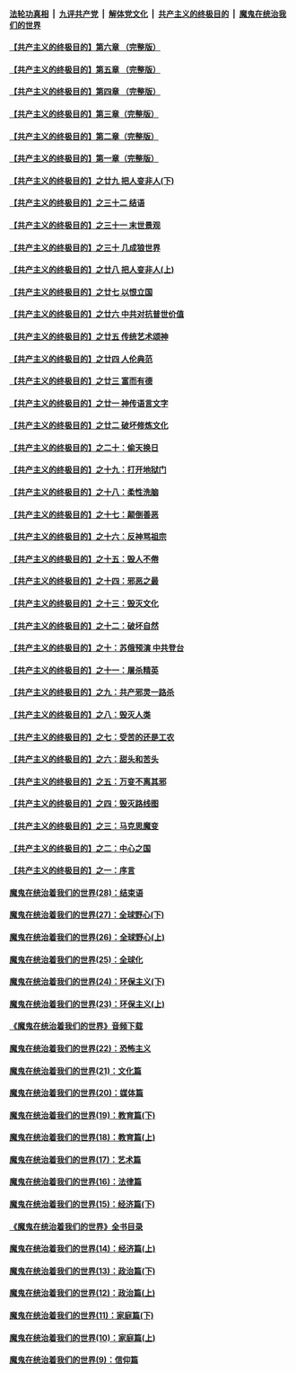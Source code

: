 

####  [法轮功真相](../../../../basic/blob/master/README.md?t=06042201) &nbsp;|&nbsp; [九评共产党](../../../../9ping.md/blob/master/README.md?t=06042201) &nbsp;|&nbsp; [解体党文化](../../../../jtdwh.md/blob/master/README.md?t=06042201)  &nbsp;|&nbsp; [共产主义的终极目的](../../../../gczydzjmd.md/blob/master/README.md?t=06042201) &nbsp;|&nbsp; [魔鬼在统治我们的世界](../../../../mgztzwmdsj.md/blob/master/README.md?t=06042201) 

#### [【共产主义的终极目的】第六章 （完整版）](../pages/nsc422/n11428913.md?t=06042201) 

#### [【共产主义的终极目的】第五章 （完整版）](../pages/nsc422/n11428912.md?t=06042201) 

#### [【共产主义的终极目的】第四章 （完整版）](../pages/nsc422/n11428907.md?t=06042201) 

#### [【共产主义的终极目的】第三章（完整版）](../pages/nsc422/n11428848.md?t=06042201) 

#### [【共产主义的终极目的】第二章（完整版）](../pages/nsc422/n11428831.md?t=06042201) 

#### [【共产主义的终极目的】第一章（完整版）](../pages/nsc422/n11417651.md?t=06042201) 

#### [【共产主义的终极目的】之廿九 把人变非人(下)](../pages/nsc422/n11344140.md?t=06042201) 

#### [【共产主义的终极目的】之三十二 结语](../pages/nsc422/n11360535.md?t=06042201) 

#### [【共产主义的终极目的】之三十一 末世景观](../pages/nsc422/n11351129.md?t=06042201) 

#### [【共产主义的终极目的】之三十 几成狼世界](../pages/nsc422/n11348280.md?t=06042201) 

#### [【共产主义的终极目的】之廿八 把人变非人(上)](../pages/nsc422/n11340492.md?t=06042201) 

#### [【共产主义的终极目的】之廿七 以恨立国](../pages/nsc422/n11336944.md?t=06042201) 

#### [【共产主义的终极目的】之廿六 中共对抗普世价值](../pages/nsc422/n11324785.md?t=06042201) 

#### [【共产主义的终极目的】之廿五 传统艺术颂神](../pages/nsc422/n11296396.md?t=06042201) 

#### [【共产主义的终极目的】之廿四 人伦典范](../pages/nsc422/n11296397.md?t=06042201) 

#### [【共产主义的终极目的】之廿三 富而有德](../pages/nsc422/n11283598.md?t=06042201) 

#### [【共产主义的终极目的】之廿一 神传语言文字](../pages/nsc422/n11263265.md?t=06042201) 

#### [【共产主义的终极目的】之廿二 破坏修炼文化](../pages/nsc422/n11245728.md?t=06042201) 

#### [【共产主义的终极目的】之二十：偷天换日](../pages/nsc422/n11238846.md?t=06042201) 

#### [【共产主义的终极目的】之十九：打开地狱门](../pages/nsc422/n11206376.md?t=06042201) 

#### [【共产主义的终极目的】之十八：柔性洗脑](../pages/nsc422/n11199994.md?t=06042201) 

#### [【共产主义的终极目的】之十七：颠倒善恶](../pages/nsc422/n11179782.md?t=06042201) 

#### [【共产主义的终极目的】之十六：反神骂祖宗](../pages/nsc422/n11166798.md?t=06042201) 

#### [【共产主义的终极目的】之十五：毁人不倦](../pages/nsc422/n11166792.md?t=06042201) 

#### [【共产主义的终极目的】之十四：邪恶之最](../pages/nsc422/n11150249.md?t=06042201) 

#### [【共产主义的终极目的】之十三：毁灭文化](../pages/nsc422/n11135227.md?t=06042201) 

#### [【共产主义的终极目的】之十二：破坏自然](../pages/nsc422/n11135214.md?t=06042201) 

#### [【共产主义的终极目的】之十：苏俄预演 中共登台](../pages/nsc422/n11118424.md?t=06042201) 

#### [【共产主义的终极目的】之十一：屠杀精英](../pages/nsc422/n11118442.md?t=06042201) 

#### [【共产主义的终极目的】之九：共产邪灵一路杀](../pages/nsc422/n11114139.md?t=06042201) 

#### [【共产主义的终极目的】之八：毁灭人类](../pages/nsc422/n11108503.md?t=06042201) 

#### [【共产主义的终极目的】之七：受苦的还是工农](../pages/nsc422/n11101809.md?t=06042201) 

#### [【共产主义的终极目的】之六：甜头和苦头](../pages/nsc422/n11096971.md?t=06042201) 

#### [【共产主义的终极目的】之五：万变不离其邪](../pages/nsc422/n11091285.md?t=06042201) 

#### [【共产主义的终极目的】之四：毁灭路线图](../pages/nsc422/n11086284.md?t=06042201) 

#### [【共产主义的终极目的】之三：马克思魔变](../pages/nsc422/n11061941.md?t=06042201) 

#### [【共产主义的终极目的】之二：中心之国](../pages/nsc422/n11047728.md?t=06042201) 

#### [【共产主义的终极目的】之一：序言](../pages/nsc422/n11086077.md?t=06042201) 

#### [魔鬼在统治着我们的世界(28)：结束语](../pages/nsc422/n10936246.md?t=06042201) 

#### [魔鬼在统治着我们的世界(27)：全球野心(下)](../pages/nsc422/n10928319.md?t=06042201) 

#### [魔鬼在统治着我们的世界(26)：全球野心(上)](../pages/nsc422/n10900318.md?t=06042201) 

#### [魔鬼在统治着我们的世界(25)：全球化](../pages/nsc422/n10788205.md?t=06042201) 

#### [魔鬼在统治着我们的世界(24)：环保主义(下)](../pages/nsc422/n10695307.md?t=06042201) 

#### [魔鬼在统治着我们的世界(23)：环保主义(上)](../pages/nsc422/n10688613.md?t=06042201) 

#### [《魔鬼在统治着我们的世界》音频下载](../pages/nsc422/n10635553.md?t=06042201) 

#### [魔鬼在统治着我们的世界(22)：恐怖主义](../pages/nsc422/n10614727.md?t=06042201) 

#### [魔鬼在统治着我们的世界(21)：文化篇](../pages/nsc422/n10597706.md?t=06042201) 

#### [魔鬼在统治着我们的世界(20)：媒体篇](../pages/nsc422/n10586579.md?t=06042201) 

#### [魔鬼在统治着我们的世界(19)：教育篇(下)](../pages/nsc422/n10564808.md?t=06042201) 

#### [魔鬼在统治着我们的世界(18)：教育篇(上)](../pages/nsc422/n10526970.md?t=06042201) 

#### [魔鬼在统治着我们的世界(17)：艺术篇](../pages/nsc422/n10499093.md?t=06042201) 

#### [魔鬼在统治着我们的世界(16)：法律篇](../pages/nsc422/n10485969.md?t=06042201) 

#### [魔鬼在统治着我们的世界(15)：经济篇(下)](../pages/nsc422/n10469975.md?t=06042201) 

#### [《魔鬼在统治着我们的世界》全书目录](../pages/nsc422/n10464261.md?t=06042201) 

#### [魔鬼在统治着我们的世界(14)：经济篇(上)](../pages/nsc422/n10457370.md?t=06042201) 

#### [魔鬼在统治着我们的世界(13)：政治篇(下)](../pages/nsc422/n10448270.md?t=06042201) 

#### [魔鬼在统治着我们的世界(12)：政治篇(上)](../pages/nsc422/n10444576.md?t=06042201) 

#### [魔鬼在统治着我们的世界(11)：家庭篇(下)](../pages/nsc422/n10440961.md?t=06042201) 

#### [魔鬼在统治着我们的世界(10)：家庭篇(上)](../pages/nsc422/n10435448.md?t=06042201) 

#### [魔鬼在统治着我们的世界(9)：信仰篇](../pages/nsc422/n10432159.md?t=06042201) 

